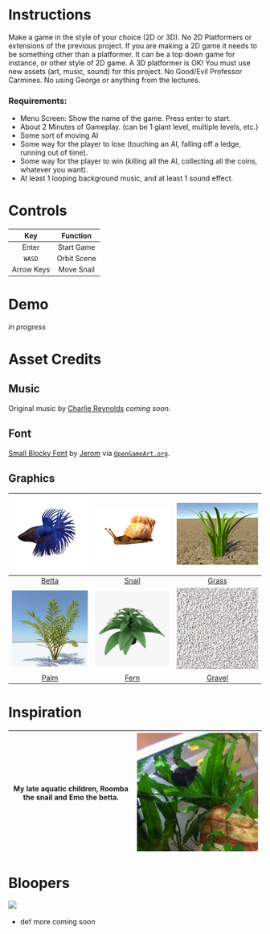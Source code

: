 # Instructions
Make a game in the style of your choice (2D or 3D). No 2D Platformers or extensions of the previous project. If you are making a 2D game it needs to be something other than a platformer. It can be a top down game for instance, or other style of 2D game. A 3D platformer is OK! You must use new assets (art, music, sound) for this project. No Good/Evil Professor Carmines. No using George or anything from the lectures.

### Requirements:
- Menu Screen: Show the name of the game. Press enter to start.
- About 2 Minutes of Gameplay. (can be 1 giant level, multiple levels, etc.)
- Some sort of moving AI
- Some way for the player to lose (touching an AI, falling off a ledge, running out of time).
- Some way for the player to win (killing all the AI, collecting all the coins, whatever you want).
- At least 1 looping background music, and at least 1 sound effect.

# Controls
| Key | Function |
| :-: | :-: |
| Enter | Start Game |
| `WASD` | Orbit Scene |
| Arrow Keys | Move Snail |

# Demo
*in progress*

# Asset Credits
## Music
Original music by [Charlie Reynolds](https://soundcloud.com/saxyjew) *coming soon*.

## Font
[Small Blocky Font](https://opengameart.org/content/small-blocky-font) by [Jerom](https://opengameart.org/users/jerom) via [`OpenGameArt.org`](https://opengameart.org/).

## Graphics
| ![](https://github.com/mkarroqe/CS3113/blob/master/06-Students-Choice/Assets/Betta/betta-demo.jpg) | ![](https://github.com/mkarroqe/CS3113/blob/master/06-Students-Choice/assets/snail/SNAIL.JPG) | ![](https://github.com/mkarroqe/CS3113/blob/master/06-Students-Choice/Assets/Grass/grass-demo.png) |
| :-: | :-: | :-: |
| [Betta](https://free3d.com/3d-model/crowntailbetta-v1--31129.html) | [Snail](https://free3d.com/3d-model/snail-23158.html) | [Grass](https://free3d.com/3d-model/high-quality-grass-78178.html) |
| ![](https://github.com/mkarroqe/CS3113/blob/master/06-Students-Choice/Assets/Palm/Palm_01.jpeg) | ![](https://github.com/mkarroqe/CS3113/blob/master/06-Students-Choice/Assets/Fern/fern-demo.jpg) | ![](https://github.com/mkarroqe/CS3113/blob/master/06-Students-Choice/Assets/Ground/gravel2.jpg) |
| [Palm](https://free3d.com/3d-model/palm-54462.html) | [Fern](https://free3d.com/3d-model/-fern-v2--65217.html) | [Gravel](https://www.pinterest.com/pin/353814114473920228/) |

# Inspiration
| My late aquatic children, Roomba the snail and Emo the betta. | <img src="demos/muses.png" width=500px /> |
| - | - |

# Bloopers
![](demos/bloopers/fern-overload.gif)
+ def more coming soon
